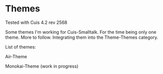 Themes
======

Tested with Cuis 4.2 rev 2568

Some themes I'm working for Cuis-Smalltalk.
For the time being only one theme. More to follow.
Integrating them into the Theme-Themes category.

List of themes:

Air-Theme

Monokai-Theme (work in progress)

